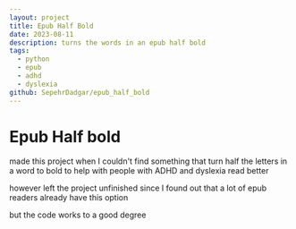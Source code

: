 ```yaml
---
layout: project
title: Epub Half Bold
date: 2023-08-11
description: turns the words in an epub half bold
tags:
  - python
  - epub
  - adhd
  - dyslexia
github: SepehrDadgar/epub_half_bold
---
```

# Epub Half bold
made this project when I couldn't find something that turn half the letters in a word to bold to help with people with ADHD and dyslexia read better 

however left the project unfinished since I found out that a lot of epub readers already have this option

but the code works to a good degree


